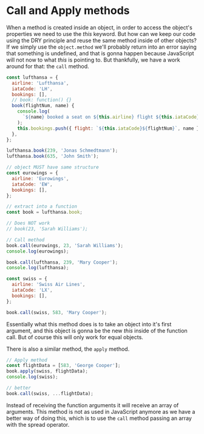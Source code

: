 # Call and Apply methods

When a method is created inside an object, in order to access the object's properties we need to use the _this_ keyword. But how can we keep our code using the DRY principle and reuse the same method inside of other objects? If we simply use the `object.method` we'll probably return into an error saying that something is undefined, and that is gonna happen because JavaScript will not now to what _this_ is pointing to. But thankfully, we have a work around for that: the `call` method.

```javascript
const lufthansa = {
  airline: 'Lufthansa',
  iataCode: 'LH',
  bookings: [],
  // book: function() {}
  book(flightNum, name) {
    console.log(
      `${name} booked a seat on ${this.airline} flight ${this.iataCode}${flightNum}`
    );
    this.bookings.push({ flight: `${this.iataCode}${flightNum}`, name });
  },
};

lufthansa.book(239, 'Jonas Schmedtmann');
lufthansa.book(635, 'John Smith');

// object MUST have same structure
const eurowings = {
  airline: 'Eurowings',
  iataCode: 'EW',
  bookings: [],
};

// extract into a function
const book = lufthansa.book;

// Does NOT work
// book(23, 'Sarah Williams');

// Call method
book.call(eurowings, 23, 'Sarah Williams');
console.log(eurowings);

book.call(lufthansa, 239, 'Mary Cooper');
console.log(lufthansa);

const swiss = {
  airline: 'Swiss Air Lines',
  iataCode: 'LX',
  bookings: [],
};

book.call(swiss, 583, 'Mary Cooper');
```

Essentially what this method does is to take an object into it's first argument, and this object is gonna be the new _this_ inside of the function call. But of course this will only work for equal objects.

There is also a similar method, the `apply` method.

```javascript
// Apply method
const flightData = [583, 'George Cooper'];
book.apply(swiss, flightData);
console.log(swiss);

// better
book.call(swiss, ...flightData);
```

Instead of receiving the function arguments it will receive an array of arguments.
This method is not as used in JavaScript anymore as we have a better way of doing this, which is to use the `call` method passing an array with the spread operator.
